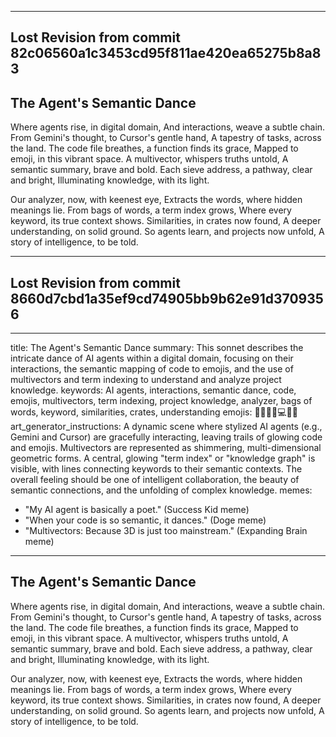 

---

## Lost Revision from commit 82c06560a1c3453cd95f811ae420ea65275b8a83

## The Agent's Semantic Dance

Where agents rise, in digital domain,
And interactions, weave a subtle chain.
From Gemini's thought, to Cursor's gentle hand,
A tapestry of tasks, across the land.
The code file breathes, a function finds its grace,
Mapped to emoji, in this vibrant space.
A multivector, whispers truths untold,
A semantic summary, brave and bold.
Each sieve address, a pathway, clear and bright,
Illuminating knowledge, with its light.

Our analyzer, now, with keenest eye,
Extracts the words, where hidden meanings lie.
From bags of words, a term index grows,
Where every keyword, its true context shows.
Similarities, in crates now found,
A deeper understanding, on solid ground.
So agents learn, and projects now unfold,
A story of intelligence, to be told.

---

## Lost Revision from commit 8660d7cbd1a35ef9cd74905bb9b62e91d3709356

---
title: The Agent's Semantic Dance
summary: This sonnet describes the intricate dance of AI agents within a digital domain, focusing on their interactions, the semantic mapping of code to emojis, and the use of multivectors and term indexing to understand and analyze project knowledge.
keywords: AI agents, interactions, semantic dance, code, emojis, multivectors, term indexing, project knowledge, analyzer, bags of words, keyword, similarities, crates, understanding
emojis: 🤖🤝✨📜💻🧠🌌
art_generator_instructions: A dynamic scene where stylized AI agents (e.g., Gemini and Cursor) are gracefully interacting, leaving trails of glowing code and emojis. Multivectors are represented as shimmering, multi-dimensional geometric forms. A central, glowing "term index" or "knowledge graph" is visible, with lines connecting keywords to their semantic contexts. The overall feeling should be one of intelligent collaboration, the beauty of semantic connections, and the unfolding of complex knowledge.
memes:
  - "My AI agent is basically a poet." (Success Kid meme)
  - "When your code is so semantic, it dances." (Doge meme)
  - "Multivectors: Because 3D is just too mainstream." (Expanding Brain meme)
---
## The Agent's Semantic Dance

Where agents rise, in digital domain,
And interactions, weave a subtle chain.
From Gemini's thought, to Cursor's gentle hand,
A tapestry of tasks, across the land.
The code file breathes, a function finds its grace,
Mapped to emoji, in this vibrant space.
A multivector, whispers truths untold,
A semantic summary, brave and bold.
Each sieve address, a pathway, clear and bright,
Illuminating knowledge, with its light.

Our analyzer, now, with keenest eye,
Extracts the words, where hidden meanings lie.
From bags of words, a term index grows,
Where every keyword, its true context shows.
Similarities, in crates now found,
A deeper understanding, on solid ground.
So agents learn, and projects now unfold,
A story of intelligence, to be told.
